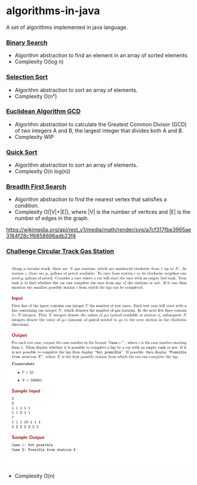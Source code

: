# algorithms-in-java

A set of algorithms implemented in java language.

### [Binary Search](./src/main/java/br/com/torquato/algorithms/BinarySearch.java)

* Algorithm abstraction to find an element in an array of sorted elements.
* Complexity O(log n)

### [Selection Sort](./src/main/java/br/com/torquato/algorithms/SelectionSort.java)

* Algorithm abstraction to sort an array of elements.
* Complexity O(n²)

### [Euclidean Algorithm GCD](./src/main/java/br/com/torquato/algorithms/EuclideanGCD.java)

* Algorithm abstraction to calculate the Greatest Common Divisor (GCD) of two integers A and B, the largest integer that
  divides both A and B.
* Complexity WIP

### [Quick Sort](./src/main/java/br/com/torquato/algorithms/QuickSort.java)

* Algorithm abstraction to sort an array of elements.
* Complexity O(n log(n))

### [Breadth First Search](./src/main/java/br/com/torquato/algorithms/BreadthFirstSearch.java)

* Algorithm abstraction to find the nearest vertex that satisfies a condition.
* Complexity O(|V|+|E|), where |V| is the number of vertices and |E| is the number of edges in the graph.

https://wikimedia.org/api/rest_v1/media/math/render/svg/a7cf317fbe3965ae3164f28c1f6858696adb23f4
### [Challenge Circular Track Gas Station](./src/main/java/br/com/torquato/algorithms/challenges/CircularTrackGasStations.java)
![Challenge Circular Track Gas Station](./src/main/resources/CircularTrackGasStations.jpeg)
* Complexity O(n)